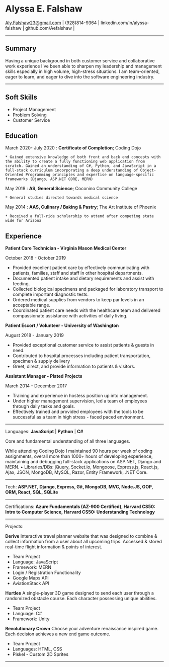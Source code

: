 Alyssa E. Falshaw
============
Aly.Falshaw23@gmail.com |
(928)814-9364 |
linkedin.com/in/alyssa-falshaw |
github.com/Aefalshaw | 


----
Summary
---------
Having a unique background in both customer service and collaborative work experience I've been able to sharpen my leadership and management skills especially in high volume, high-stress situations. I am team-oriented, eager to learn, and eager to dive into the software engineering industry.

----
Soft Skills
---------
* Project Management
* Problem Solving
* Customer Service


Education
---------

March 2020- July 2020
:   **Certificate of Completion**; Coding Dojo

    * Gained extensive knowledge of both front and back end concepts with the ability to create a fully functioning web application from scratch. Gained an understanding of C#, Python, and JavaScript in a full-stack curriculum incorporating a deep understanding of Object-Oriented Programming principles and expertise on language-specific frameworks (Django, ASP.NET CORE, MERN)

May 2018
:   **AS, General Science**; Coconino Community College

    * General studies directed towards medical science

May 2014
:   **AAS, Culinary / Baking & Pastry**; The Art Institute of Phoenix

    * Received a full-ride scholarship to attend after competing state wide for Arizona

Experience
----------

**Patient Care Technician - Virginia Mason Medical Center**

October 2018 - October 2019

* Provided excellent patient care by effectively communicating with patients, families, staff and staff in other hospital departments.
* Documented patient intake and dietary requirements and assist with feeding.
* Collected biological specimens and packaged for laboratory transport to complete important diagnostic tests.
* Ordered medical supplies from vendors to keep par levels in an acceptable range.
* Coordinated patient care needs with the healthcare team and delivered compassionate assistance with activities of daily living.


**Patient Escort / Volunteer - University of Washington**

August 2018 - January 2019

* Provided exceptional customer service to assist patients & guests in need.
* Contributed to hospital processes including patient transportation, specimen & supply delivery
* Greet, direct, and provide information to patients & visitors.

**Assistant Manager - Plated Projects**

March 2014 - December 2017

* Training and experience in hostess position up into management.
* Under higher management supervision, led a team of employees through daily tasks and goals.
* Effectively trained and provided employees with the tools to be successful as a team in high stress - faced paced environment.

--------------------

Languages: **JavaScript** | **Python** | **C#**

Core and fundamental understanding of all three languages.

While attending Coding Dojo I maintained 90 hours per week of coding assignments, overall more than 1000+ hours of developing experience, maintaining and debugging full-stack applications on ASP.NET, Django and MERN. • Libraries/DBs: jQuery, Socket.io, Mongoose, Express.js, React.js, Ajax, JSON, MongoDB, MySQL, Razor, Entity Framework, .NET Core.

--------------------

Tech: **ASP.NET, Django, Express, Git, MongoDB, MVC, Node.JS, OOP, ORM, React, SQL, SQLite**

--------------------

Certifications: **Azure Fundamentals (AZ-900 Certified), Harvard CS50: Intro to Computer Science, Harvard CS50: Understanding Technology**

--------------------

Projects:

**Derive**
Interactive travel planner website that was designed to combine & collect information from a user about all upcoming trips. Accessed & stored real-time flight information & points of interest.

* Team Project
* Language: JavaScript
* Framework: MERN
* Login / Registration Functionality
* Google Maps API
* AviationStack API

**Hurtles**
A single-player 3D game designed to send each user through a randomized obstacle course. Each character possessing unique abilities.

* Team Project
* Language: C#
* Framework: Unity

**Revolutionary Crown**
Choose your adventure renaissance inspired game. Each decision achieves a new end game outcome.

* Team Project
* Languages: HTML, CSS
* Piskel - Custom 2D Sprites

----
